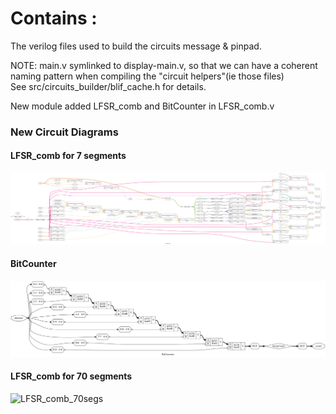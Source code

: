 
# Contains :

The verilog files used to build the circuits message & pinpad.

NOTE: main.v symlinked to display-main.v, so that we can have a coherent naming pattern when compiling the "circuit helpers"(ie those files)  
See src/circuits_builder/blif_cache.h for details.

New module added LFSR_comb and BitCounter in LFSR_comb.v

### New Circuit Diagrams
#### LFSR_comb for 7 segments
![LFSR_comb_7segs](./LFSR_comb_7segs_diagram.png)
#### BitCounter
![BitCounter](./BitCounter.png)

#### LFSR_comb for 70 segments
![LFSR_comb_70segs](./LFSR_comb_70segs_diagram.png)


